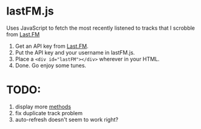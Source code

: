 # lastFM.js
Uses JavaScript to fetch the most recently listened to tracks that I scrobble from [Last.FM](http://www.last.fm/)

1. Get an API key from [Last.FM](http://www.last.fm/api/account/create).
3. Put the API key and your username in lastFM.js.
4. Place a `<div id="lastFM"></div>` wherever in your HTML.
5. Done. Go enjoy some tunes.

# TODO:
1. display more [methods](http://www.last.fm/api)
2. fix duplicate track problem
3. auto-refresh doesn't seem to work right?
